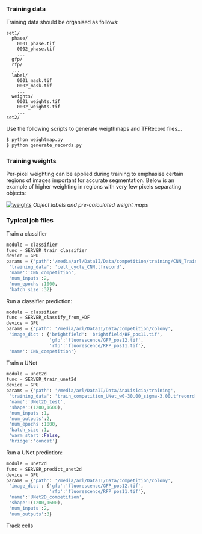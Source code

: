 ### Training data

Training data should be organised as follows:
```
set1/
  phase/
    0001_phase.tif
    0002_phase.tif
    ...
  gfp/
  rfp/
  ...
  label/
    0001_mask.tif
    0002_mask.tif
    ...
  weights/
    0001_weights.tif
    0002_weights.tif
    ...
set2/
```

Use the following scripts to generate weigthmaps and TFRecord files...

```bash
$ python weightmap.py
$ python generate_records.py
```


### Training weights

Per-pixel weighting can be applied during training to emphasise certain regions of images important for accurate segmentation. Below is an example of higher weighting in regions with
very few pixels separating objects:

[![weights](http://lowe.cs.ucl.ac.uk/images/labels_and_weights2.png)]()
*Object labels and pre-calculated weight maps*


### Typical job files

Train a classifier
```python
module = classifier
func = SERVER_train_classifier
device = GPU
params = {'path':'/media/arl/DataII/Data/competition/training/CNN_Training_Anna/png',
 'training_data': 'cell_cycle_CNN.tfrecord',
 'name':'CNN_competition',
 'num_inputs':2,
 'num_epochs':1000,
 'batch_size':32}
 ```

Run a classifier prediction:
```python
module = classifier
func = SERVER_classify_from_HDF
device = GPU
params = {'path': '/media/arl/DataII/Data/competition/colony',
 'image_dict': {'brightfield': 'brightfield/BF_pos11.tif',
                'gfp':'fluorescence/GFP_pos12.tif',
                'rfp':'fluorescence/RFP_pos11.tif'},
 'name':'CNN_competition'}
 ```
Train a UNet

```python
module = unet2d
func = SERVER_train_unet2d
device = GPU
params = {'path': '/media/arl/DataII/Data/AnaLisicia/training',
 'training_data': 'train_competition_UNet_w0-30.00_sigma-3.00.tfrecord',
 'name':'UNet2D_test',
 'shape':(1200,1600),
 'num_inputs':1,
 'num_outputs':2,
 'num_epochs':1000,
 'batch_size':1,
 'warm_start':False,
 'bridge':'concat'}
 ```

Run a UNet prediction:
```python
module = unet2d
func = SERVER_predict_unet2d
device = GPU
params = {'path': '/media/arl/DataII/Data/competition/colony',
 'image_dict': {'gfp':'fluorescence/GFP_pos12.tif',
                'rfp':'fluorescence/RFP_pos11.tif'},
 'name':'UNet2D_competition',
 'shape':(1200,1600),
 'num_inputs':2,
 'num_outputs':3}
 ```

Track cells
